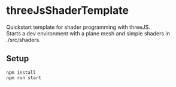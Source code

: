 # threeJsShaderTemplate

Quickstart template for shader programming with threeJS.  
Starts a dev environment with a plane mesh and simple shaders in ./src/shaders.  


## Setup

	npm install
	npm run start